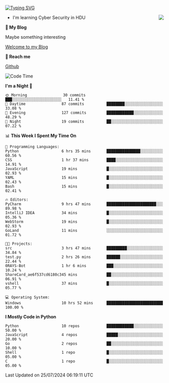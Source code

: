 [![Typing SVG](https://readme-typing-svg.herokuapp.com?font=Fira+Code&pause=1000&random=false&width=450&height=60&lines=Hello+%F0%9F%91%8B%F0%9F%8F%BB;I'm+JBNRZ)](https://git.io/typing-svg)

<a href="#">
  <img align="right" src="https://github-readme-stats.vercel.app/api?username=JBNRZ&show_icons=true&bg_color=15,f2f7fd,E0EAFC" />
</a>

- I'm learning Cyber Security in HDU

 **🌱 My Blog**

Maybe something interesting

[Welcome to my Blog](https://jbnrz.com.cn/)

 **💬 Reach me** 

[Github](https://github.com/JBNRZ)


<!--START_SECTION:waka-->
![Code Time](http://img.shields.io/badge/Code%20Time-615%20hrs%207%20mins-blue)

**I'm a Night 🦉** 

```text
🌞 Morning                30 commits          ███░░░░░░░░░░░░░░░░░░░░░░   11.41 % 
🌆 Daytime                87 commits          ████████░░░░░░░░░░░░░░░░░   33.08 % 
🌃 Evening                127 commits         ████████████░░░░░░░░░░░░░   48.29 % 
🌙 Night                  19 commits          ██░░░░░░░░░░░░░░░░░░░░░░░   07.22 % 
```


📊 **This Week I Spent My Time On** 

```text
💬 Programming Languages: 
Python                   6 hrs 35 mins       ███████████████░░░░░░░░░░   60.56 % 
CSS                      1 hr 37 mins        ████░░░░░░░░░░░░░░░░░░░░░   14.91 % 
JavaScript               19 mins             █░░░░░░░░░░░░░░░░░░░░░░░░   02.93 % 
YAML                     15 mins             █░░░░░░░░░░░░░░░░░░░░░░░░   02.43 % 
Bash                     15 mins             █░░░░░░░░░░░░░░░░░░░░░░░░   02.41 % 

🔥 Editors: 
PyCharm                  9 hrs 47 mins       ██████████████████████░░░   89.98 % 
IntelliJ IDEA            34 mins             █░░░░░░░░░░░░░░░░░░░░░░░░   05.36 % 
WebStorm                 19 mins             █░░░░░░░░░░░░░░░░░░░░░░░░   02.93 % 
GoLand                   11 mins             ░░░░░░░░░░░░░░░░░░░░░░░░░   01.72 % 

🐱‍💻 Projects: 
src                      3 hrs 47 mins       █████████░░░░░░░░░░░░░░░░   34.84 % 
test.py                  2 hrs 26 mins       ██████░░░░░░░░░░░░░░░░░░░   22.44 % 
0RAYS-Bot                1 hr 6 mins         ███░░░░░░░░░░░░░░░░░░░░░░   10.24 % 
ShareCard_ae6f537cd6180c345 mins             ██░░░░░░░░░░░░░░░░░░░░░░░   06.91 % 
vshell                   37 mins             █░░░░░░░░░░░░░░░░░░░░░░░░   05.77 % 

💻 Operating System: 
Windows                  10 hrs 52 mins      █████████████████████████   100.00 % 
```

**I Mostly Code in Python** 

```text
Python                   10 repos            ████████████░░░░░░░░░░░░░   50.00 % 
JavaScript               4 repos             █████░░░░░░░░░░░░░░░░░░░░   20.00 % 
Go                       2 repos             ██░░░░░░░░░░░░░░░░░░░░░░░   10.00 % 
Shell                    1 repo              █░░░░░░░░░░░░░░░░░░░░░░░░   05.00 % 
C                        1 repo              █░░░░░░░░░░░░░░░░░░░░░░░░   05.00 % 
```




 Last Updated on 25/07/2024 06:19:11 UTC
<!--END_SECTION:waka-->
